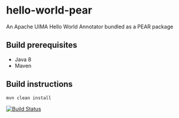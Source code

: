 # hello-world-pear

An Apache UIMA Hello World Annotator bundled as a PEAR package

## Build prerequisites

- Java 8
- Maven

## Build instructions
    mvn clean install
    

[![Build Status](https://travis-ci.com/cgaege/hello-world-pear.svg?branch=master)](https://travis-ci.com/cgaege/hello-world-pear)
